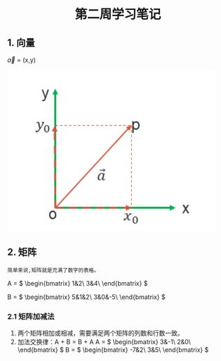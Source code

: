 # <center>第二周学习笔记</center>

## 1. 向量

$\vec{a}$ = (x,y)

!["向量"](../resources/markdown_image/week2/img.png)

## 2. 矩阵
    简单来说,矩阵就是充满了数字的表格。

A = $
\begin{bmatrix}
1&2\\
3&4\\
\end{bmatrix}
$

B = $
\begin{bmatrix}
5&1&2\\
3&0&-5\\
\end{bmatrix}
$

### 2.1 矩阵加减法

1)  两个矩阵相加或相减，需要满足两个矩阵的列数和行数一致。
1)  加法交换律：A + B = B + A
A = $
\begin{bmatrix}
3&-1\\
2&0\\
\end{bmatrix}
$
B = $
\begin{bmatrix}
-7&2\\
3&5\\
\end{bmatrix}
$